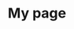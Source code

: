 ---
title: My page
type: landing

sections:
  - block: markdown
    content:
      title: KoBert-based Emotional Analysis Diary Service
      subtitle: My subtitle
      text: Add any **markdown** formatted content here - text, images, videos, galleries - and even HTML code!
---